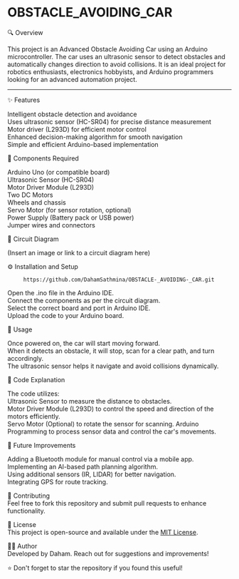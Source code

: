 # OBSTACLE_AVOIDING_CAR
🔍 Overview

This project is an Advanced Obstacle Avoiding Car using an Arduino microcontroller. The car uses an ultrasonic sensor to detect obstacles and automatically changes direction to avoid collisions. It is an ideal project for robotics enthusiasts, electronics hobbyists, and Arduino programmers looking for an advanced automation project.

___
✨ Features

Intelligent obstacle detection and avoidance        
Uses ultrasonic sensor (HC-SR04) for precise distance measurement        
Motor driver (L293D) for efficient motor control        
Enhanced decision-making algorithm for smooth navigation        
Simple and efficient Arduino-based implementation


🔧 Components Required

Arduino Uno (or compatible board)        
Ultrasonic Sensor (HC-SR04)        
Motor Driver Module (L293D)        
Two DC Motors        
Wheels and chassis        
Servo Motor (for sensor rotation, optional)        
Power Supply (Battery pack or USB power)        
Jumper wires and connectors



📡 Circuit Diagram

(Insert an image or link to a circuit diagram here)



⚙️ Installation and Setup

         https://github.com/DahamSathmina/OBSTACLE-_AVOIDING-_CAR.git

Open the .ino file in the Arduino IDE.        
Connect the components as per the circuit diagram.        
Select the correct board and port in Arduino IDE.        
Upload the code to your Arduino board.



🚀 Usage

Once powered on, the car will start moving forward.        
When it detects an obstacle, it will stop, scan for a clear path, and turn accordingly.        
The ultrasonic sensor helps it navigate and avoid collisions dynamically.



📝 Code Explanation

The code utilizes:        
Ultrasonic Sensor to measure the distance to obstacles.        
Motor Driver Module (L293D) to control the speed and direction of the motors efficiently.        
Servo Motor (Optional) to rotate the sensor for scanning.
Arduino Programming to process sensor data and control the car's movements.



🔮 Future Improvements

Adding a Bluetooth module for manual control via a mobile app.        
Implementing an AI-based path planning algorithm.        
Using additional sensors (IR, LIDAR) for better navigation.        
Integrating GPS for route tracking.



🤝 Contributing        
Feel free to fork this repository and submit pull requests to enhance functionality.

📜 License        
This project is open-source and available under the [MIT License](LICENSE).

👨‍💻 Author        
Developed by Daham. Reach out for suggestions and improvements! 

⭐ Don't forget to star the repository if you found this useful!


